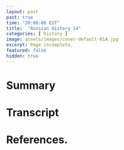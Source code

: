 ```yaml
---
layout: post
past: true
time: "20:00:00 EST"
title:  "Russian History 14"
categories: [ history ]
image: assets/images/cover-default-01A.jpg
excerpt: Page incomplete.
featured: false
hidden: true
---
```


<!-- # Title brainstorm

 -->

<!-- # Exerpt

-->

# Summary

# Transcript

# References.
